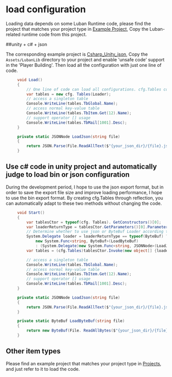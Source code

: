 # load configuration

Loading data depends on some Luban Runtime code, please find the project that matches your project type in [Example Project](https://github.com/focus-creative-games/luban_examples/tree/main/Projects),
Copy the Luban-related runtime code from this project.

##unity + c# + json

The corresponding example project is [Csharp_Unity_json](https://github.com/focus-creative-games/luban_examples/tree/main/Projects/Csharp_Unity_json),
Copy the `Assets/LubanLib` directory to your project and enable 'unsafe code' support in the 'Player Building'. Then load all the configuration with just one line of code.

```csharp
     void Load()
     {
         // One line of code can load all configurations. cfg.Tables contains an instance field for all tables.
         var tables = new cfg. Tables(Loader);
         // access a singleton table
         Console.WriteLine(tables.TbGlobal.Name);
         // access normal key-value table
         Console.WriteLine(tables.TbItem.Get(12).Name);
         // support operator [] usage
         Console.WriteLine(tables.TbMail[1001].Desc);
     }

     private static JSONNode LoadJson(string file)
     {
         return JSON.Parse(File.ReadAllText($"{your_json_dir}/{file}.json", System.Text.Encoding.UTF8));
     }

```


## Use c# code in unity project and automatically judge to load bin or json configuration

During the development period, I hope to use the json export format, but in order to save the export file size and improve loading performance, I hope to use the bin export format. By creating cfg.Tables through reflection, you can automatically adapt to these two methods without changing the code.

```csharp
     void Start()
     {
         var tablesCtor = typeof(cfg. Tables). GetConstructors()[0];
         var loaderReturnType = tablesCtor.GetParameters()[0].ParameterType.GetGenericArguments()[1];
         // Determine whether to use json or ByteBuf Loader according to the return value type of Loader in the constructor of cfg.Tables
         System.Delegate loader = loaderReturnType == typeof(ByteBuf) ?
             new System.Func<string, ByteBuf>(LoadByteBuf)
             : (System.Delegate)new System.Func<string, JSONNode>(LoadJson);
         var tables = (cfg.Tables)tablesCtor.Invoke(new object[] {loader});

         // access a singleton table
         Console.WriteLine(tables.TbGlobal.Name);
         // access normal key-value table
         Console.WriteLine(tables.TbItem.Get(12).Name);
         // support operator [] usage
         Console.WriteLine(tables.TbMail[1001].Desc);
     }

     private static JSONNode LoadJson(string file)
     {
         return JSON.Parse(File.ReadAllText($"{your_json_dir}/{file}.json", System.Text.Encoding.UTF8));
     }

     private static ByteBuf LoadByteBuf(string file)
     {
         return new ByteBuf(File. ReadAllBytes($"{your_json_dir}/{file}.bytes"));
     }
```

## Other item types

Please find an example project that matches your project type in [Projects](https://github.com/focus-creative-games/luban_examples/tree/main/Projects), and just refer to it to load the code.

